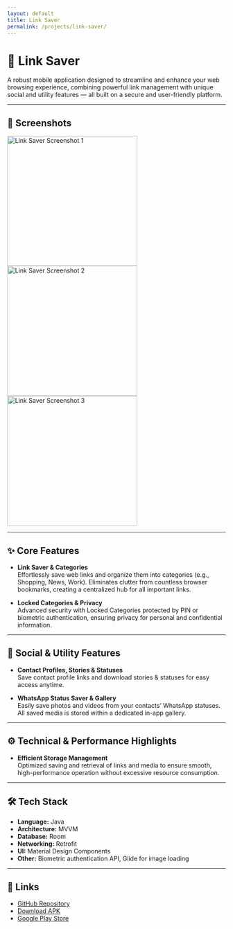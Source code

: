 ```yaml
---
layout: default
title: Link Saver
permalink: /projects/link-saver/
---
```


# 🔗 Link Saver

A robust mobile application designed to streamline and enhance your web browsing experience, combining powerful link management with unique social and utility features — all built on a secure and user-friendly platform.

---

## 📸 Screenshots

<!-- Replace these dummy images with your real screenshots -->
<img src="{{ site.baseurl }}/assets/images/link-saver1.png" alt="Link Saver Screenshot 1" width="300">
<img src="{{ site.baseurl }}/assets/images/link-saver2.png" alt="Link Saver Screenshot 2" width="300">
<img src="{{ site.baseurl }}/assets/images/link-saver3.png" alt="Link Saver Screenshot 3" width="300">

---

## ✨ Core Features

- **Link Saver & Categories**  
  Effortlessly save web links and organize them into categories (e.g., Shopping, News, Work). Eliminates clutter from countless browser bookmarks, creating a centralized hub for all important links.

- **Locked Categories & Privacy**  
  Advanced security with Locked Categories protected by PIN or biometric authentication, ensuring privacy for personal and confidential information.

---

## 👥 Social & Utility Features

- **Contact Profiles, Stories & Statuses**  
  Save contact profile links and download stories & statuses for easy access anytime.

- **WhatsApp Status Saver & Gallery**  
  Easily save photos and videos from your contacts’ WhatsApp statuses. All saved media is stored within a dedicated in-app gallery.

---

## ⚙️ Technical & Performance Highlights

- **Efficient Storage Management**  
  Optimized saving and retrieval of links and media to ensure smooth, high-performance operation without excessive resource consumption.

---

## 🛠 Tech Stack

- **Language:** Java  
- **Architecture:** MVVM  
- **Database:** Room  
- **Networking:** Retrofit  
- **UI:** Material Design Components  
- **Other:** Biometric authentication API, Glide for image loading

---

## 🔗 Links

- [GitHub Repository](https://github.com/yourusername/link-saver) <!-- replace later -->
- [Download APK](https://example.com/link-saver.apk) <!-- replace later -->
- [Google Play Store](https://play.google.com/store/apps/details?id=your.package.name) <!-- replace later -->
